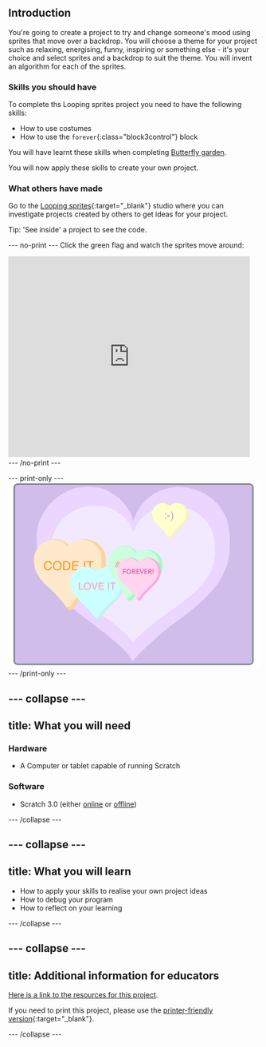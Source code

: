 ## Introduction
You're going to create a project to try and change someone's mood using sprites that move over a backdrop. You will choose a theme for your project such as relaxing, energising, funny, inspiring or something else - it's your choice and select sprites and a backdrop to suit the theme. You will invent an algorithm for each of the sprites.

### Skills you should have
To complete ths Looping sprites project you need to have the following skills:
- How to use costumes
- How to use the `forever`{:class="block3control"} block

You will have learnt these skills when completing [Butterfly garden](https://learning-admin.raspberrypi.org/en/projects/butterfly-garden).

You will now apply these skills to create your own project.

### What others have made

Go to the [Looping sprites](https://scratch.mit.edu/studios/27014672){:target="_blank"} studio where you can investigate projects created by others to get ideas for your project. 

Tip: 'See inside' a project to see the code. 

--- no-print ---
Click the green flag and watch the sprites move around:
<div class="scratch-preview">
  <iframe allowtransparency="true" width="485" height="402" src="https://scratch.mit.edu/projects/embed/407384474/?autostart=false" frameborder="0"></iframe>
</div>
--- /no-print ---

--- print-only ---
![Complete project](images/showcase_static.png)
--- /print-only ---

--- collapse ---
---
title: What you will need
---
### Hardware

+ A Computer or tablet capable of running Scratch

### Software

+ Scratch 3.0 (either [online](http://rpf.io/scratchon) or [offline](http://rpf.io/scratchoff))

--- /collapse ---

--- collapse ---
---
title: What you will learn
---

+ How to apply your skills to realise your own project ideas
+ How to debug your program
+ How to reflect on your learning

--- /collapse ---

--- collapse ---
---
title: Additional information for educators
---

[Here is a link to the resources for this project](http://rpf.io/project-name-go).

If you need to print this project, please use the [printer-friendly version](https://projects.raspberrypi.org/en/projects/project-name/print){:target="_blank"}.

--- /collapse ---
